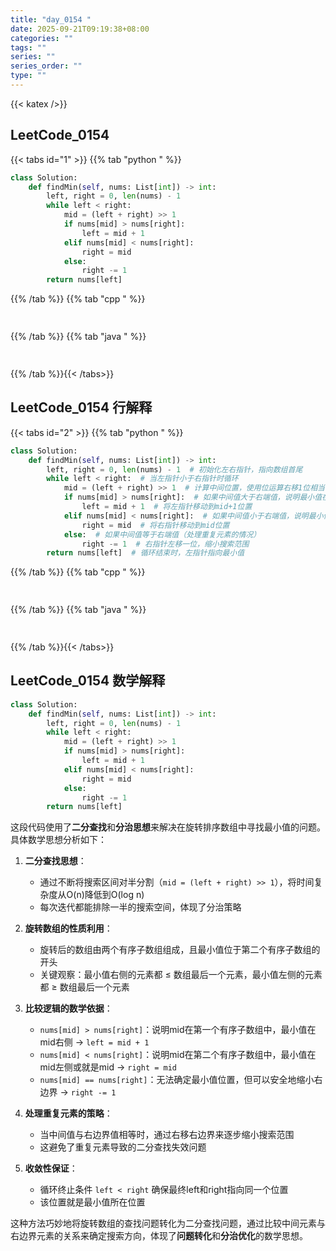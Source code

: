 ```yaml
---
title: "day_0154 "
date: 2025-09-21T09:19:38+08:00
categories: ""
tags: ""
series: ""
series_order: ""
type: ""
---
```


{{< katex />}}


## LeetCode_0154 

{{< tabs id="1" >}}
{{% tab "python " %}}

```python 
class Solution:
    def findMin(self, nums: List[int]) -> int:
        left, right = 0, len(nums) - 1
        while left < right:
            mid = (left + right) >> 1
            if nums[mid] > nums[right]:
                left = mid + 1
            elif nums[mid] < nums[right]:
                right = mid
            else:
                right -= 1
        return nums[left] 
```

{{% /tab %}}
{{% tab "cpp " %}}

```cpp 
 
```

{{% /tab %}}
{{% tab "java " %}}

```java 
 
```

{{% /tab %}}{{< /tabs>}}

## LeetCode_0154  行解释

{{< tabs id="2" >}}
{{% tab "python " %}}

```python
class Solution:
    def findMin(self, nums: List[int]) -> int:
        left, right = 0, len(nums) - 1  # 初始化左右指针，指向数组首尾
        while left < right:  # 当左指针小于右指针时循环
            mid = (left + right) >> 1  # 计算中间位置，使用位运算右移1位相当于除以2
            if nums[mid] > nums[right]:  # 如果中间值大于右端值，说明最小值在右半部分
                left = mid + 1  # 将左指针移动到mid+1位置
            elif nums[mid] < nums[right]:  # 如果中间值小于右端值，说明最小值在左半部分
                right = mid  # 将右指针移动到mid位置
            else:  # 如果中间值等于右端值（处理重复元素的情况）
                right -= 1  # 右指针左移一位，缩小搜索范围
        return nums[left]  # 循环结束时，左指针指向最小值
```

{{% /tab %}}
{{% tab "cpp " %}}

```cpp 
 
```

{{% /tab %}}
{{% tab "java " %}}

```java 
 
```

{{% /tab %}}{{< /tabs>}}

## LeetCode_0154  数学解释

```python 
class Solution:
    def findMin(self, nums: List[int]) -> int:
        left, right = 0, len(nums) - 1
        while left < right:
            mid = (left + right) >> 1
            if nums[mid] > nums[right]:
                left = mid + 1
            elif nums[mid] < nums[right]:
                right = mid
            else:
                right -= 1
        return nums[left] 
```


这段代码使用了**二分查找**和**分治思想**来解决在旋转排序数组中寻找最小值的问题。具体数学思想分析如下：

1. **二分查找思想**：
   - 通过不断将搜索区间对半分割（`mid = (left + right) >> 1`），将时间复杂度从O(n)降低到O(log n)
   - 每次迭代都能排除一半的搜索空间，体现了分治策略

2. **旋转数组的性质利用**：
   - 旋转后的数组由两个有序子数组组成，且最小值位于第二个有序子数组的开头
   - 关键观察：最小值右侧的元素都 ≤ 数组最后一个元素，最小值左侧的元素都 ≥ 数组最后一个元素

3. **比较逻辑的数学依据**：
   - `nums[mid] > nums[right]`：说明mid在第一个有序子数组中，最小值在mid右侧 → `left = mid + 1`
   - `nums[mid] < nums[right]`：说明mid在第二个有序子数组中，最小值在mid左侧或就是mid → `right = mid`
   - `nums[mid] == nums[right]`：无法确定最小值位置，但可以安全地缩小右边界 → `right -= 1`

4. **处理重复元素的策略**：
   - 当中间值与右边界值相等时，通过右移右边界来逐步缩小搜索范围
   - 这避免了重复元素导致的二分查找失效问题

5. **收敛性保证**：
   - 循环终止条件 `left < right` 确保最终left和right指向同一个位置
   - 该位置就是最小值所在位置

这种方法巧妙地将旋转数组的查找问题转化为二分查找问题，通过比较中间元素与右边界元素的关系来确定搜索方向，体现了**问题转化**和**分治优化**的数学思想。

